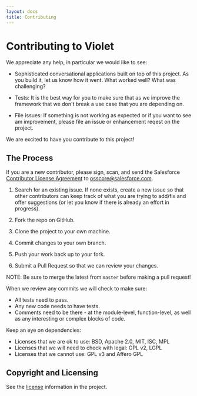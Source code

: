 ```yaml
---
layout: docs
title: Contributing
---
```


# Contributing to Violet

We appreciate any help, in particular we would like to see:

* Sophisticated conversational applications built on top of this project. As you build it, let us know how it went. What worked well? What was challenging?

* Tests: It is the best way for you to make sure that as we improve the framework that we don't break a use case that you are depending on.

* File issues: If something is not working as expected or if you want to see am improvement, please file an issue or enhancement reqest on the project.

We are excited to have you contribute to this project!

## The Process


If you are a new contributor, please sign, scan, and send the Salesforce [Contributor License Agreement](./SFDC_CLA.pdf) to osscore@salesforce.com.

1. Search for an existing issue. If none exists, create a new issue so that other contributors can keep track of what you are trying to add/fix and offer suggestions (or let you know if there is already an effort in progress).

1. Fork the repo on GitHub.

1. Clone the project to your own machine.

1. Commit changes to your own branch.

1. Push your work back up to your fork.

1. Submit a Pull Request so that we can review your changes.

NOTE: Be sure to merge the latest from `master` before making a pull request!

When we review any commits we will check to make sure:

- All tests need to pass.
- Any new code needs to have tests.
- Comments need to be there - at the module-level, function-level, as well as any interesting or complex blocks of code.

Keep an eye on dependencies:
- Licenses that we are ok to use: BSD, Apache 2.0, MIT, ISC, MPL
- Licenses that we will need to check with legal: GPL v2, LGPL
- Licenses that we cannot use: GPL v3 and Affero GPL

## Copyright and Licensing

See the [license](https://github.com/salesforce/violet-conversations/blob/master/LICENSE.txt) information in the project.
